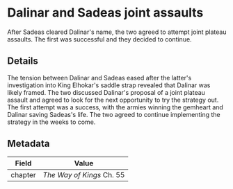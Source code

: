 # Dalinar and Sadeas joint assaults
After Sadeas cleared Dalinar's name, the two agreed to attempt joint plateau assaults. The first was successful and they decided to continue.

## Details
The tension between Dalinar and Sadeas eased after the latter's investigation into King Elhokar's saddle strap revealed that Dalinar was likely framed. The two discussed Dalinar's proposal of a joint plateau assault and agreed to look for the next opportunity to try the strategy out. The first attempt was a success, with the armies winning the gemheart and Dalinar saving Sadeas's life. The two agreed to continue implementing the strategy in the weeks to come.

## Metadata
| Field | Value |
| ----- | ----- |
| chapter | *The Way of Kings* Ch. 55 |
